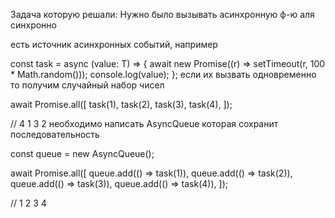 Задача которую решали: Нужно было вызывать асинхронную ф-ю аля синхронно

есть источник асинхронных событий, например


const task = async <T>(value: T) => {
    await new Promise((r) => setTimeout(r, 100 * Math.random()));
    console.log(value);
};
если их вызвать одновременно то получим случайный набор чисел


await Promise.all([
    task(1),
    task(2),
    task(3),
    task(4),
]);

// 4 1 3 2
необходимо написать AsyncQueue которая сохранит последовательность


const queue = new AsyncQueue();

await Promise.all([
    queue.add(() => task(1)),
    queue.add(() => task(2)),
    queue.add(() => task(3)),
    queue.add(() => task(4)),
]);

// 1 2 3 4
